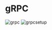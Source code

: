 # gRPC
![grpc](https://user-images.githubusercontent.com/42858836/147329770-eaad63c8-f8c4-43f2-94e7-98d1a4a2a8cc.png)
![grpcsetup](https://user-images.githubusercontent.com/42858836/147354934-f0606040-0802-4ca3-8561-712578b3c093.jpeg)
